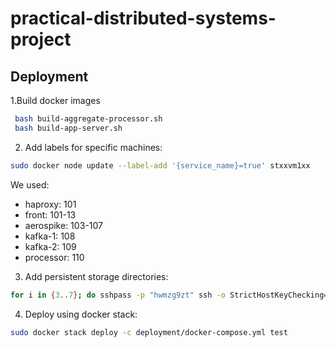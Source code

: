 # practical-distributed-systems-project

## Deployment

1.Build docker images
```sh
 bash build-aggregate-processor.sh
 bash build-app-server.sh 
```

2. Add labels for specific machines:
```sh
sudo docker node update --label-add '{service_name}=true' stxxvm1xx
```

We used:
- haproxy: 101
- front: 101-13
- aerospike: 103-107
- kafka-1: 108
- kafka-2: 109
- processor: 110

3. Add persistent storage directories:
```sh
for i in {3..7}; do sshpass -p "hwmzg9zt" ssh -o StrictHostKeyChecking=no "st108vm10${i}.rtb-lab.pl" "mkdir -p /home/st108/aerospike_data"; done
```

4. Deploy using docker stack:
```sh
sudo docker stack deploy -c deployment/docker-compose.yml test
```